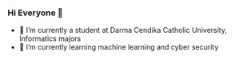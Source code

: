 ### Hi Everyone 👋

- 🔭 I’m currently a student at Darma Cendika Catholic University, Informatics majors
- 🌱 I’m currently learning machine learning and cyber security
